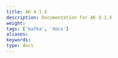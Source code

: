 ```yaml
---
title: AK 4.1.X
description: Documentation for AK 4.1.X
weight: 
tags: ['kafka', 'docs']
aliases: 
keywords: 
type: docs
---
```


